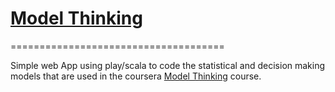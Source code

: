 # [Model Thinking](http://model-thinking.herokuapp.com/)
=====================================

Simple web App using play/scala to code the statistical and decision making models that are used in the coursera [Model Thinking](https://www.coursera.org/course/modelthinking) course.

